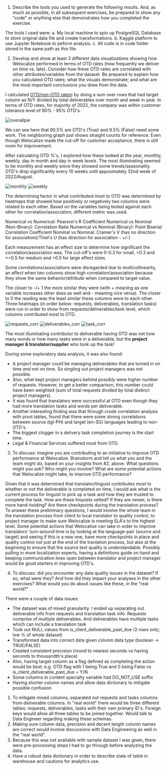 1. Describe the tools you used to generate the following results. And, as much as possible, in all subsequent exercises, be prepared to show any "code" or anything else that demonstrates how you completed the exercise.

The tools I used were:
a. My local machine to spin up PostgreSQL Database to store original data file and create transformations.
b. Kaggle platform to use Jupyter Notebook to peform analysis.
c. All code is in code folder stored in the same path as this file.

2. Develop and show at least 3 different data visualizations showing how Welocalize performed in terms of OTD rates (how frequently we deliver on time vs. late). Consider how these OTD rates are correlated with other attributes/variables from the dataset. Be prepared to explain how you calculated OTD rates; what the visuals demonstrate; and what are the most important conclusions you drew from the data.

I calculated [OTD/non-OTD rates](https://github.com/mindyng/Take-Homes/blob/master/Welocalize/Senior_Data_Analyst/code/data_transformations.sql#L43-L48)) by doing a sum over rows that had target column as N/Y divided by total deliverables over month and week in year. 
In terms of OTD rates, for majority of 2022, the company was within customer tolerance level of 90% - 95% OTD's. 

![overallpie](pie.png)

We can see here that 90.5% are OTD's (True) and 9.5% (False) need some work. The neighboring graph just shows straight counts for reference. Even though Welocalize made the cut-off for customer acceptance, there is still room for improvement.

After calculating OTD %'s, I explored how these looked at the year, monthly, weekly, day in month and day in week levels. The most illuminating seemed to be monthly and weekly since they showed some trends/seasonality. OTD's drop significantly every 10 weeks until appoximately 32nd week of 2022/August.

![monthly](monthly.png)
![weekly](weekly.png)

The determining factor in what contributed most to OTD was determined by heatmaps that showed how positively or negatively two columns were related to each other. Based on the variables being tested against each other for correlation/association, different metric was used.

Numerical vs Numerical: Pearson's R Coefficient
Numerical vs Nominal (Non-Binary): Correlation Ratio
Numerical vs Nominal (Binary): Point Biserial Correlation Coefficient
Nominal vs Nominal: Cramer's V (has no direction for association)/Thiel's U (has direction for association - +/-)

Each measurement has an effect size to determine how significant the correlation/association was. The cut-off's were 0-0.3 for small, >0.3 and <=0.5 for medium and >0.5 for large effect sizes.

Some correlations/associations were disregarded due to multicollinearity, an affect when two columns show high correlation/association because they show the same behavior/attribute when compared to target value.

The closer to -/+ 1 the more similar they were (with + meaning as one variable increases other does as well and - meaning vice versa). The closer to 0 the reading was the least similar these columns were to each other. Three heatmaps (in order below: requests, deliverables, translation tasks) were run in order to show from requests/deliverables/task level, which columns contributed most to OTD. 

![requests_corr](requests_corr.png)
![deliverables_corr](deliverables_corr.png)
![task_corr](task_corr.png)

The most illuminating contributor to deliverable having OTD was not how many words or how many tasks were in a deliverable, but the **project manager & translator/supplier** who took up the task!

During some exploratory data analysis, it was also found:
* A project manager could be managing deliverables that are turned in on time *and* not on time. So singling out project managers was not possible. 
*  Also, what kept project managers behind possibly were higher number of requests. However, to get a better comparison, this number could have been weighted (sum of total requests divided by total distinct project managers).
* It was found that translators were successful at OTD even though they had more translation tasks and words per deliverable.
* Another interesting finding was that through crude correlation analysis with pivot tables, found that there were some strong correlations between source (tgl-PH) and target (en-SG) languages leading to non-OTD's. 
* The biggest clogger in a delivery task completion journey is the start time.
* Legal & Financial Services suffered most from OTD.

3. To discuss: imagine you are contributing to an initiative to improve OTD performance at Welocalize. Brainstorm and tell us what you and the team might do, based on your insights from #2, above. What questions might you ask? Who might you involve? What are some potential actions that Welocalize might take, to improve OTD performance?

Given that it was determined that translator/linguist contributes most to whether or not the deliverable is completed on time, I would ask what is the current process for linguist to pick up a task and how they are trusted to complete the task. How are these linquists vetted? If they are newer, is there more hand-holding? Are there checkpoints during the translation process? To answer these preliminary questions, I would involve the whole team in the translation process from client to local translator to quality control, to project manager to make sure Welocalize is meeting SLA's to the highest level. Some potential actions that Welocalize can take in order to improve translators' turn-around time is by looking at the language-pair (source and target) and seeing if this is a new one, have more checkpoints in place and quality control not just at the end of the tranlation process, but also at the beginning to ensure that the source text quality is understandable. Possibly pulling in more localization experts, having a definitions guide on hand and keeping communication lines open between translator and project manager would be good starters in improving OTD's. 

4. To discuss: did you encounter any data quality issues in the dataset? If so, what were they? And how did they impact your analyses in the other exercises? What would you do about issues like these, in the "real world?"

There were a couple of data issues:
* The dataset was of mixed granularity. I ended up separating out deliverable info from requests and translation task info. Requests comprise of multiple deliverables. And deliverables have multiple tasks which can include a translation task 
* Took out NULL values from is_client_deliverable_past_due (2 rows only; low % of whole dataset)
* Transformed data into correct data given column data type (boolean -> TRUE/FALSE)
* Created consistent precision (round to nearest seconds vs having seconds to thousandth's place)
* Also, having target column as a flag defined as completing the action would be best; e.g. OTD flag with 1 being True and 0 being False vs is_client_deliverable_past_due = Y/N
* Some columns in content specialty variable had DO_NOT_USE suffix
* Having shorter column names and allow data dictionary to mitigate possible confusion

1. To mitigate mixed columns, separated out requests and tasks columns from deliverable columns. In "real world" there would be three different tables: requests, deliverables, tasks with their own primary ID's. Foreign keys would allow all three tables to be joined together. Would talk to Data Engineer regarding making these schemas. 
2. Making sure column data, precision and decent length column names are correct would involve discussions with Data Engineering as well in the "real world".
3. Because this was not available with sample dataset I was given, there were pre-processing steps I had to go through before analyzing the data.
4. Have a robust data dictionary in order to describe state of table in warehouse and cautions for analytics use.
